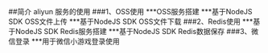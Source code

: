##简介
aliyun 服务的使用
###1、OSS使用
***OSS服务搭建
***基于NodeJS SDK OSS文件上传 
***基于NodeJS SDK OSS文件下载
###2、Redis使用
***基于NodeJS SDK Redis服务搭建
***基于NodeJS SDK Redis数据保存
###3、微信登录
***用于微信小游戏登录使用